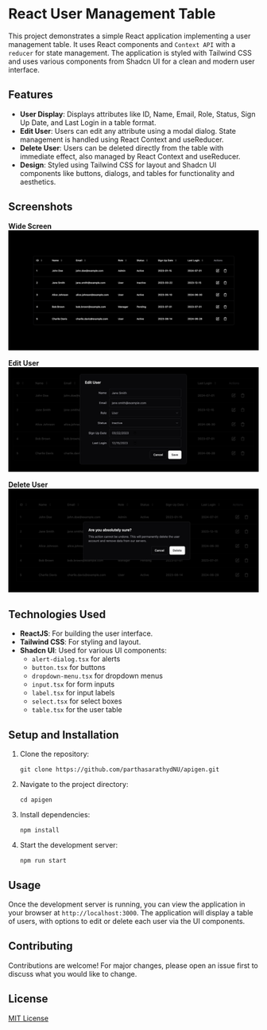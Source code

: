 # React User Management Table

This project demonstrates a simple React application implementing a user management table. It uses React components and `Context API` with a `reducer` for state management. The application is styled with Tailwind CSS and uses various components from Shadcn UI for a clean and modern user interface.

## Features

- **User Display**: Displays attributes like ID, Name, Email, Role, Status, Sign Up Date, and Last Login in a table format.
- **Edit User**: Users can edit any attribute using a modal dialog. State management is handled using React Context and useReducer.
- **Delete User**: Users can be deleted directly from the table with immediate effect, also managed by React Context and useReducer.
- **Design**: Styled using Tailwind CSS for layout and Shadcn UI components like buttons, dialogs, and tables for functionality and aesthetics.

## Screenshots

**Wide Screen**
![Wide Screen](screenshots/wideScreen.png)

**Edit User**
![Edit User](screenshots/editUser.png)

**Delete User**
![Delete User](screenshots/deleteUser.png)

## Technologies Used

- **ReactJS**: For building the user interface.
- **Tailwind CSS**: For styling and layout.
- **Shadcn UI**: Used for various UI components:
  - `alert-dialog.tsx` for alerts
  - `button.tsx` for buttons
  - `dropdown-menu.tsx` for dropdown menus
  - `input.tsx` for form inputs
  - `label.tsx` for input labels
  - `select.tsx` for select boxes
  - `table.tsx` for the user table

## Setup and Installation

1. Clone the repository:
   ```
   git clone https://github.com/parthasarathydNU/apigen.git
   ```
2. Navigate to the project directory:
   ```
   cd apigen
   ```
3. Install dependencies:
   ```
   npm install
   ```
4. Start the development server:
   ```
   npm run start
   ```

## Usage

Once the development server is running, you can view the application in your browser at `http://localhost:3000`. The application will display a table of users, with options to edit or delete each user via the UI components.

## Contributing

Contributions are welcome! For major changes, please open an issue first to discuss what you would like to change.

## License

[MIT License](LICENSE.md)
